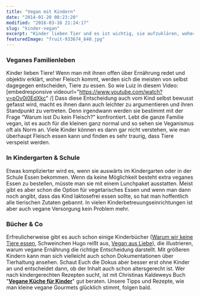 ```yaml
---
title: "Vegan mit Kindern"
date: "2014-01-20 08:23:20"
modified: "2016-03-16 21:24:17"
slug: "kinder-vegan"
excerpt: "Kinder lieben Tier und es ist wichtig, sie aufzuklären, woher Fleisch eigentlich stammt. "
featuredImage: "fruit-933674_640.jpg"
---
```


### Veganes Familienleben

Kinder lieben Tiere! Wenn man mit ihnen offen über Ernährung redet und objektiv erklärt, woher Fleisch kommt, werden sich die meisten von selbst dagegegen entscheiden, Tiere zu essen. So wie Luiz in diesem Video: \[embedresponsive videourl="https://www.youtube.com/watch?v=pOv0i0EdXkc" /\] Dass diese Entscheidung auch vom Kind selbst bewusst gefasst wird, macht es ihnen dann auch leichter zu argumentieren und ihren Standpunkt zu vertreten. Denn irgendwann werden sie bestimmt mit der Frage "Warum isst Du kein Fleisch?" konfrontiert. Lebt die ganze Familie vegan, ist es auch für die kleinen ganz normal und so sehen sie Veganismus oft als Norm an. Viele Kinder können es dann gar nicht verstehen, wie man überhaupt Fleisch essen kann und finden es sehr traurig, dass Tiere verspeist werden.

### In Kindergarten & Schule

Etwas komplizierter wird es, wenn sie auswärts im Kindergarten oder in der Schule Essen bekommen. Wenn da keine Möglichkeit besteht extra veganes Essen zu bestellen, müsste man sie mit einem Lunchpaket ausstatten. Meist gibt es aber schon die Option für vegetarisches Essen und wenn man dann noch angibt, dass das Kind laktosefrei essen sollte, so hat man hoffentlich alle tierischen Zutaten gebannt. In vielen Kinderbetreuungseinrichtungen ist aber auch vegane Versorgung kein Problem mehr.

### Bücher & Co

Erfreulicherweise gibt es auch schon einige Kinderbücher ([Warum wir keine Tiere essen](http://www.muso-koroni.com/en/Gifts/Books/Warum-wir-keine-Tiere-Essen-Book.html), Schweinchen Hugo reißt aus, [Vegan aus Liebe](http://www.muso-koroni.com/en/Gifts/Books/Vegan-aus-Liebe-Book.html)), die illustrieren, warum vegane Ernährung die richtige Entscheidung darstellt. Mit größeren Kindern kann man sich vielleicht auch schon Dokumentationen über Tierhaltung ansehen. Schaut Euch die Dokus aber besser erst ohne Kinder an und entscheidet dann, ob der Inhalt auch schon altersgerecht ist. Wer nach kindergerechten Rezepten sucht, ist mit Christinas Kaldeweys Buch "[**Vegane Küche für Kinder**](https://www.veganblatt.com/vegane-kueche-fuer-kinder)" gut beraten. Unsere Tipps und Rezepte, wie man kleine vegane Gourmets glücklich stimmt, folgen bald.